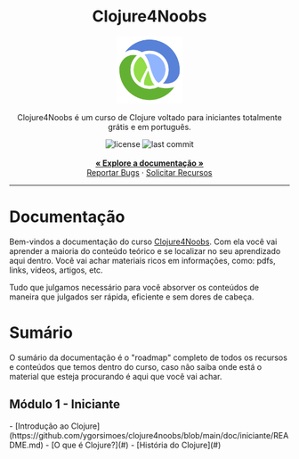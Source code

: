  <div align="center">
    <h1>Clojure4Noobs</h1>
    <img src="../assets/clojure_logo.png" alt="clojure logo" width="120"/>
    <p>Clojure4Noobs é um curso de Clojure voltado para iniciantes totalmente grátis e em português.</p>
    <img src="https://img.shields.io/github/license/ygorsimoes/clojure4noobs" alt="license">
    <img src="https://img.shields.io/github/last-commit/ygorsimoes/clojure4noobs" alt="last commit">
    <br />
    <br />
    <a href="#documentacão"><strong>« Explore a documentação »</strong></a>
    <br />
    <a href="https://github.com/ygorsimoes/clojure4noobs/issues/new/choose">Reportar Bugs</a>
    ·
    <a href="https://github.com/ygorsimoes/clojure4noobs/issues/new/choose">Solicitar Recursos</a>
</div>
<hr>


<h1>Documentação</h1>
<p>Bem-vindos a documentação do curso <a href="https://github.com/ygorsimoes/clojure4noobs">Clojure4Noobs</a>. Com
ela você vai aprender a maioria do conteúdo teórico e se localizar no seu aprendizado aqui dentro. Você vai achar 
materiais ricos em informações, como: pdfs, links, vídeos, artigos, etc.

Tudo que julgamos necessário para você absorver os conteúdos de maneira que julgados ser rápida, eficiente e sem dores
de cabeça.</p>

<h1>Sumário</h1>

<p>O sumário da documentação é o "roadmap" completo de todos os recursos e conteúdos que temos dentro do curso,
caso não saiba onde está o material que esteja procurando é aqui que você vai achar.</p>

<h2>Módulo 1 - Iniciante</h2>
- [Introdução ao Clojure](https://github.com/ygorsimoes/clojure4noobs/blob/main/doc/iniciante/README.md)
    - [O que é Clojure?](#)
    - [História do Clojure](#)